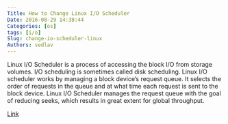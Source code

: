 ```yaml
---
Title: How to Change Linux I/O Scheduler
Date: 2016-08-29 14:38:44
Categories: [os]    
tags: [i/o]
Slug: change-io-scheduler-linux
Authors: sedlav
---
```


Linux I/O Scheduler is a process of accessing the block I/O from storage volumes. I/O scheduling is sometimes called disk scheduling.  Linux I/O scheduler works by managing a block device’s request queue. It selects the order of requests in the queue and at what time each request is sent to the block device. Linux I/O Scheduler manages the request queue with the goal of reducing seeks, which results in great extent for global throughput.

[Link](http://linuxroutes.com/change-io-scheduler-linux/)
